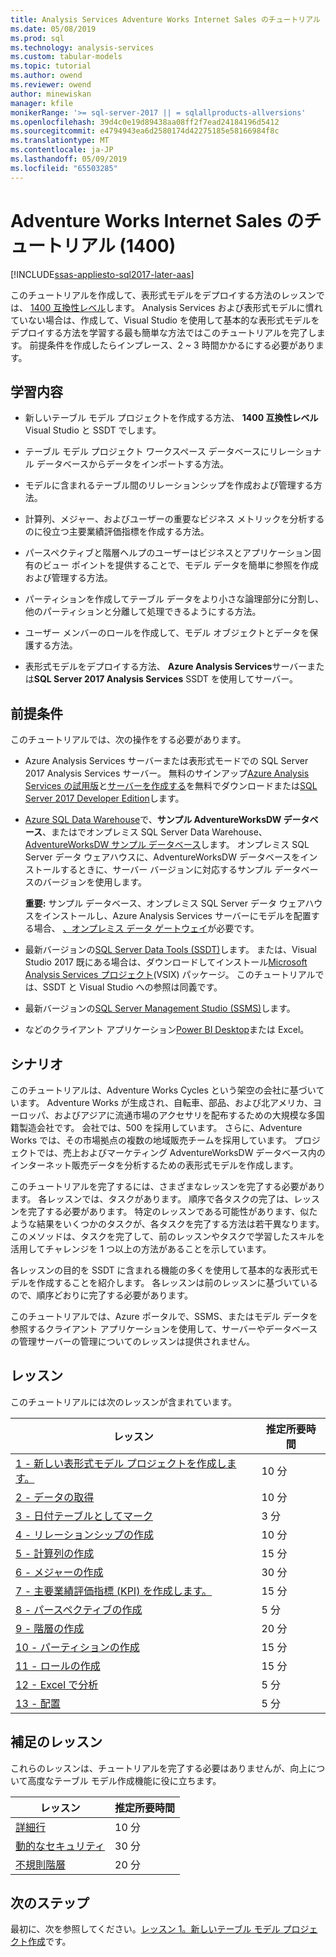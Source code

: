 ```yaml
---
title: Analysis Services Adventure Works Internet Sales のチュートリアル (1400) |Microsoft Docs
ms.date: 05/08/2019
ms.prod: sql
ms.technology: analysis-services
ms.custom: tabular-models
ms.topic: tutorial
ms.author: owend
ms.reviewer: owend
author: minewiskan
manager: kfile
monikerRange: '>= sql-server-2017 || = sqlallproducts-allversions'
ms.openlocfilehash: 39d4c0e19d89438aa08ff2f7ead24184196d5412
ms.sourcegitcommit: e4794943ea6d2580174d42275185e58166984f8c
ms.translationtype: MT
ms.contentlocale: ja-JP
ms.lasthandoff: 05/09/2019
ms.locfileid: "65503285"
---
```

# <a name="adventure-works-internet-sales-tutorial-1400"></a>Adventure Works Internet Sales のチュートリアル (1400)

[!INCLUDE[ssas-appliesto-sql2017-later-aas](../../includes/ssas-appliesto-sql2017-later-aas.md)]

このチュートリアルを作成して、表形式モデルをデプロイする方法のレッスンでは、 [1400 互換性レベル](../tabular-models/compatibility-level-for-tabular-models-in-analysis-services.md)します。 Analysis Services および表形式モデルに慣れていない場合は、作成して、Visual Studio を使用して基本的な表形式モデルをデプロイする方法を学習する最も簡単な方法ではこのチュートリアルを完了します。 前提条件を作成したらインプレース、2 ~ 3 時間かかるにする必要があります。  
  
## <a name="what-you-learn"></a>学習内容   
  
-   新しいテーブル モデル プロジェクトを作成する方法、 **1400 互換性レベル**Visual Studio と SSDT でします。
  
-   テーブル モデル プロジェクト ワークスペース データベースにリレーショナル データベースからデータをインポートする方法。  
  
-   モデルに含まれるテーブル間のリレーションシップを作成および管理する方法。  
  
-   計算列、メジャー、およびユーザーの重要なビジネス メトリックを分析するのに役立つ主要業績評価指標を作成する方法。  
  
-   パースペクティブと階層ヘルプのユーザーはビジネスとアプリケーション固有のビュー ポイントを提供することで、モデル データを簡単に参照を作成および管理する方法。  
  
-   パーティションを作成してテーブル データをより小さな論理部分に分割し、他のパーティションと分離して処理できるようにする方法。  
  
-   ユーザー メンバーのロールを作成して、モデル オブジェクトとデータを保護する方法。  
  
-   表形式モデルをデプロイする方法、 **Azure Analysis Services**サーバーまたは**SQL Server 2017 Analysis Services** SSDT を使用してサーバー。  
  
## <a name="prerequisites"></a>前提条件  

このチュートリアルでは、次の操作をする必要があります。  
  
-   Azure Analysis Services サーバーまたは表形式モードでの SQL Server 2017 Analysis Services サーバー。 無料のサインアップ[Azure Analysis Services の試用版](https://azure.microsoft.com/services/analysis-services/)と[サーバーを作成する](https://docs.microsoft.com/azure/analysis-services/analysis-services-create-server)を無料でダウンロードまたは[SQL Server 2017 Developer Edition](https://www.microsoft.com/sql-server/sql-server-downloads)します。

-   [Azure SQL Data Warehouse](https://docs.microsoft.com/azure/sql-data-warehouse/create-data-warehouse-portal)で、**サンプル AdventureWorksDW データベース**、またはでオンプレミス SQL Server Data Warehouse、 [AdventureWorksDW サンプル データベース](https://github.com/Microsoft/sql-server-samples/releases/tag/adventureworks)します。 オンプレミス SQL Server データ ウェアハウスに、AdventureWorksDW データベースをインストールするときに、サーバー バージョンに対応するサンプル データベースのバージョンを使用します。 

    **重要:** サンプル データベース、オンプレミス SQL Server データ ウェアハウスをインストールし、Azure Analysis Services サーバーにモデルを配置する場合、 [、オンプレミス データ ゲートウェイ](https://docs.microsoft.com/azure/analysis-services/analysis-services-gateway)が必要です。

-   最新バージョンの[SQL Server Data Tools (SSDT)](https://msdn.microsoft.com/library/mt204009.aspx)します。 または、Visual Studio 2017 既にある場合は、ダウンロードしてインストール[Microsoft Analysis Services プロジェクト](https://marketplace.visualstudio.com/items?itemName=ProBITools.MicrosoftAnalysisServicesModelingProjects)(VSIX) パッケージ。 このチュートリアルでは、SSDT と Visual Studio への参照は同義です。 

-   最新バージョンの[SQL Server Management Studio (SSMS)](https://docs.microsoft.com/sql/ssms/download-sql-server-management-studio-ssms)します。    

-   などのクライアント アプリケーション[Power BI Desktop](https://powerbi.microsoft.com/desktop/)または Excel。 

## <a name="scenario"></a>シナリオ  

このチュートリアルは、Adventure Works Cycles という架空の会社に基づいています。 Adventure Works が生成され、自転車、部品、および北アメリカ、ヨーロッパ、およびアジアに流通市場のアクセサリを配布するための大規模な多国籍製造会社です。 会社では、500 を採用しています。 さらに、Adventure Works では、その市場拠点の複数の地域販売チームを採用しています。 プロジェクトでは、売上およびマーケティング AdventureWorksDW データベース内のインターネット販売データを分析するための表形式モデルを作成します。  
  
このチュートリアルを完了するには、さまざまなレッスンを完了する必要があります。 各レッスンでは、タスクがあります。 順序で各タスクの完了は、レッスンを完了する必要があります。 特定のレッスンである可能性があります、似たような結果をいくつかのタスクが、各タスクを完了する方法は若干異なります。 このメソッドは、タスクを完了して、前のレッスンやタスクで学習したスキルを活用してチャレンジを 1 つ以上の方法があることを示しています。  
  
各レッスンの目的を SSDT に含まれる機能の多くを使用して基本的な表形式モデルを作成することを紹介します。 各レッスンは前のレッスンに基づいているので、順序どおりに完了する必要があります。
  
このチュートリアルでは、Azure ポータルで、SSMS、またはモデル データを参照するクライアント アプリケーションを使用して、サーバーやデータベースの管理サーバーの管理についてのレッスンは提供されません。 


## <a name="lessons"></a>レッスン  

このチュートリアルには次のレッスンが含まれています。  
  
|レッスン|推定所要時間|  
|----------|------------------------------|  
|[1 - 新しい表形式モデル プロジェクトを作成します。](../tutorial-tabular-1400/as-lesson-1-create-a-new-tabular-model-project.md)|10 分|  
|[2 - データの取得](../tutorial-tabular-1400/as-lesson-2-get-data.md)|10 分|  
|[3 - 日付テーブルとしてマーク](../tutorial-tabular-1400/as-lesson-3-mark-as-date-table.md)|3 分|  
|[4 - リレーションシップの作成](../tutorial-tabular-1400/as-lesson-4-create-relationships.md)|10 分|  
|[5 - 計算列の作成](../tutorial-tabular-1400/as-lesson-5-create-calculated-columns.md)|15 分|
|[6 - メジャーの作成](../tutorial-tabular-1400/as-lesson-6-create-measures.md)|30 分|  
|[7 - 主要業績評価指標 (KPI) を作成します。](../tutorial-tabular-1400/as-lesson-7-create-key-performance-indicators.md)|15 分|  
|[8 - パースペクティブの作成](../tutorial-tabular-1400/as-lesson-8-create-perspectives.md)|5 分|  
|[9 - 階層の作成](../tutorial-tabular-1400/as-lesson-9-create-hierarchies.md)|20 分|  
|[10 - パーティションの作成](../tutorial-tabular-1400/as-lesson-10-create-partitions.md)|15 分|  
|[11 - ロールの作成](../tutorial-tabular-1400/as-lesson-11-create-roles.md)|15 分|  
|[12 - Excel で分析](../tutorial-tabular-1400/as-lesson-12-analyze-in-excel.md)|5 分| 
|[13 - 配置](../tutorial-tabular-1400/as-lesson-13-deploy.md)|5 分|  
  
## <a name="supplemental-lessons"></a>補足のレッスン  

これらのレッスンは、チュートリアルを完了する必要はありませんが、向上について高度なテーブル モデル作成機能に役に立ちます。  
  
|レッスン|推定所要時間|  
|----------|------------------------------|  
|[詳細行](../tutorial-tabular-1400/as-supplemental-lesson-detail-rows.md)|10 分|
|[動的なセキュリティ](../tutorial-tabular-1400/as-supplemental-lesson-dynamic-security.md)|30 分|
|[不規則階層](../tutorial-tabular-1400/as-supplemental-lesson-ragged-hierarchies.md)|20 分| 

  
## <a name="next-steps"></a>次のステップ  

最初に、次を参照してください。[レッスン 1。新しいテーブル モデル プロジェクト作成](../tutorial-tabular-1400/as-lesson-1-create-a-new-tabular-model-project.md)です。  
  
  
  

